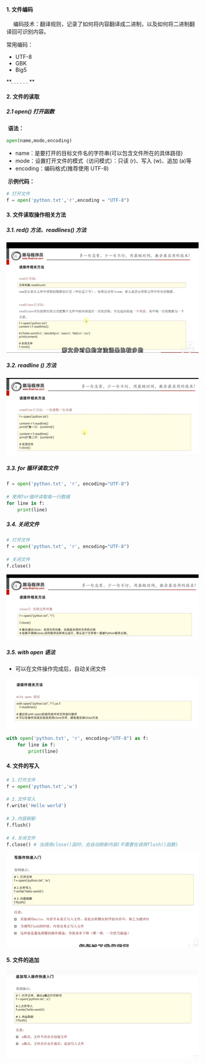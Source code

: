 #### 1. 文件编码

&emsp; 编码技术：翻译规则，记录了如何将内容翻译成二进制，以及如何将二进制翻译回可识别内容。

常用编码：

- UTF-8
- GBK
- Big5

**. . . . . . **



#### 2. 文件的读取



##### 2.1 open() 打开函数

​	**语法：**

```python
open(name,mode,encoding)
```

- name：是要打开的目标文件名的字符串(可以包含文件所在的具体路径)
- mode：设置打开文件的模式（访问模式）：只读 (r)、写入 (w)、追加 (a)等
- encoding：编码格式(推荐使用 UTF-8)



​	**示例代码：**

```python
# 打开文件
f = open('python.txt','r',encoding = "UTF-8")
```



#### 3. 文件读取操作相关方法



##### 3.1. red() 方法、readlines() 方法



![](../img/red方法.png)



##### 3.2. readline () 方法



![](../img/readline().png)



##### 3.3. for 循环读取文件

```python
f = open('python.txt', 'r', encoding="UTF-8")

# 使用for循环读取每一行数据
for line in f:
    print(line)
```



##### 3.4. 关闭文件

```python
# 打开文件
f = open('python.txt', 'r', encoding="UTF-8")

# 关闭文件
f.close()
```

![](../img/关闭.png)



##### 3.5. with open 语法

- 可以在文件操作完成后，自动关闭文件

![](../img/with_open.png)

```python
with open('python.txt', 'r', encoding="UTF-8") as f:
    for line in f:
        print(line)
```



#### 4. 文件的写入



```python
# 1.打开文件
f = open('python.txt','w')

# 2.文件写入
f.write('Hello world')

# 3.内容刷新
f.flush()

# 4.关闭文件
f.close() # 当调用close()函时，会自动刷新内容(不需要在调用flush()函数)
```

![](../img/文件写入.png)



#### 5. 文件的追加



![](../img/文件追加.png)

